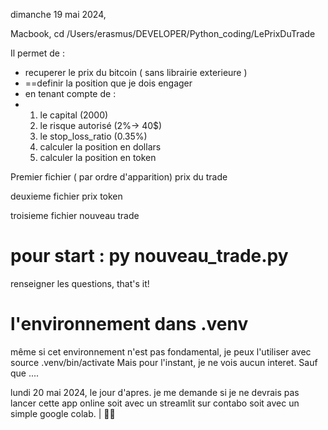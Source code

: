 dimanche 19 mai 2024,

Macbook, 
cd /Users/erasmus/DEVELOPER/Python_coding/LePrixDuTrade





Il permet de :
* recuperer le prix du bitcoin ( sans librairie exterieure )
* ==definir la position que je dois engager
* en tenant compte de :
*   1. le capital (2000)
    2. le risque autorisé (2%-> 40$)
    3. le stop_loss_ratio (0.35%)
    4. calculer la position en dollars
    5. calculer la position en token



Premier fichier ( par ordre d'apparition)
prix du trade 

deuxieme fichier 
prix token

troisieme fichier 
nouveau trade

# pour start : py nouveau_trade.py
renseigner les questions, that's it!


# l'environnement dans .venv
même si cet environnement n'est pas fondamental, je peux l'utiliser
avec source .venv/bin/activate
Mais pour l'instant, je ne vois aucun interet. Sauf que ....


lundi 20 mai 2024, le jour d'apres.
je me demande si je ne devrais pas lancer cette app online
soit avec un streamlit sur contabo
soit avec un simple google colab. | 👍🏼
